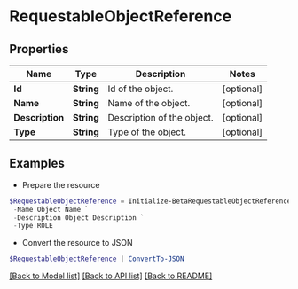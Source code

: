 # RequestableObjectReference
## Properties

Name | Type | Description | Notes
------------ | ------------- | ------------- | -------------
**Id** | **String** | Id of the object. | [optional] 
**Name** | **String** | Name of the object. | [optional] 
**Description** | **String** | Description of the object. | [optional] 
**Type** | **String** | Type of the object. | [optional] 

## Examples

- Prepare the resource
```powershell
$RequestableObjectReference = Initialize-BetaRequestableObjectReference  -Id 2c938083633d259901633d25c68c00fa `
 -Name Object Name `
 -Description Object Description `
 -Type ROLE
```

- Convert the resource to JSON
```powershell
$RequestableObjectReference | ConvertTo-JSON
```

[[Back to Model list]](../README.md#documentation-for-models) [[Back to API list]](../README.md#documentation-for-api-endpoints) [[Back to README]](../README.md)

